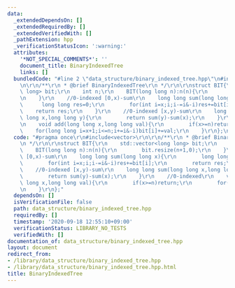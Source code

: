 ```yaml
---
data:
  _extendedDependsOn: []
  _extendedRequiredBy: []
  _extendedVerifiedWith: []
  _pathExtension: hpp
  _verificationStatusIcon: ':warning:'
  attributes:
    '*NOT_SPECIAL_COMMENTS*': ''
    document_title: BinaryIndexedTree
    links: []
  bundledCode: "#line 2 \"data_structure/binary_indexed_tree.hpp\"\n#include<vector>\r\
    \n\r\n/**\r\n * @brief BinaryIndexedTree\r\n */\r\n\r\nstruct BIT{\r\n    std::vector<long\
    \ long> bit;\r\n    int n;\r\n    BIT(long long n):n(n){\r\n        bit.resize(n+1,0);\r\
    \n    }\r\n    //0-indexed [0,x)-sum\r\n    long long sum(long long x){\r\n  \
    \      long long res=0;\r\n        for(int i=x;i;i-=i&-i)res+=bit[i];\r\n    \
    \    return res;\r\n    }\r\n    //0-indexed [x,y)-sum\r\n    long long sum(long\
    \ long x,long long y){\r\n        return sum(y)-sum(x);\r\n    }\r\n    //0-indexed\r\
    \n    void add(long long x,long long val){\r\n        if(x>=n)return;\r\n    \
    \    for(long long i=x+1;i<=n;i+=i&-i)bit[i]+=val;\r\n    }\r\n};\n"
  code: "#pragma once\r\n#include<vector>\r\n\r\n/**\r\n * @brief BinaryIndexedTree\r\
    \n */\r\n\r\nstruct BIT{\r\n    std::vector<long long> bit;\r\n    int n;\r\n\
    \    BIT(long long n):n(n){\r\n        bit.resize(n+1,0);\r\n    }\r\n    //0-indexed\
    \ [0,x)-sum\r\n    long long sum(long long x){\r\n        long long res=0;\r\n\
    \        for(int i=x;i;i-=i&-i)res+=bit[i];\r\n        return res;\r\n    }\r\n\
    \    //0-indexed [x,y)-sum\r\n    long long sum(long long x,long long y){\r\n\
    \        return sum(y)-sum(x);\r\n    }\r\n    //0-indexed\r\n    void add(long\
    \ long x,long long val){\r\n        if(x>=n)return;\r\n        for(long long i=x+1;i<=n;i+=i&-i)bit[i]+=val;\r\
    \n    }\r\n};"
  dependsOn: []
  isVerificationFile: false
  path: data_structure/binary_indexed_tree.hpp
  requiredBy: []
  timestamp: '2020-09-18 12:55:10+09:00'
  verificationStatus: LIBRARY_NO_TESTS
  verifiedWith: []
documentation_of: data_structure/binary_indexed_tree.hpp
layout: document
redirect_from:
- /library/data_structure/binary_indexed_tree.hpp
- /library/data_structure/binary_indexed_tree.hpp.html
title: BinaryIndexedTree
---
```

